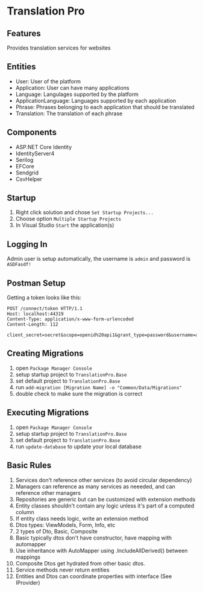 # Translation Pro

## Features

Provides translation services for websites

## Entities
- User: User of the platform 
- Application: User can have many applications 
- Language: Langulages supported by the platform
- ApplicationLanguage: Languages supported by each application
- Phrase: Phrases belonging to each application that should be translated
- Translation: The translation of each phrase

## Components

- ASP.NET Core Identity
- IdentityServer4
- Serilog
- EFCore
- Sendgrid
- CsvHelper

## Startup

1. Right click solution and chose `Set Startup Projects...`
2. Choose option `Multiple Startup Projects`
4. In Visual Studio `Start` the application(s)

## Logging In

Admin user is setup automatically, the username is `admin` and password is `ASDFasdf!`

## Postman Setup

Getting a token looks like this:

	POST /connect/token HTTP/1.1
	Host: localhost:44319
	Content-Type: application/x-www-form-urlencoded
	Content-Length: 112

	client_secret=secret&scope=openid%20api1&grant_type=password&username=admin&password=ASDFasdf!&client_id=postman

## Creating Migrations

1. open `Package Manager Console`
2. setup startup project to `TranslationPro.Base` 
3. set default project to `TranslationPro.Base`
4. run `add-migration [Migration Name] -o "Common/Data/Migrations"`
5. double check to make sure the migration is correct


## Executing Migrations

1. open `Package Manager Console`
2. setup startup project to `TranslationPro.Base` 
3. set default project to `TranslationPro.Base`
4. run `update-database` to update your local database

## Basic Rules

1. Services don't reference other services (to avoid circular dependency)
2. Managers can reference as many services as neeeded, and can reference other managers
3. Repositories are generic but can be customized with extension methods
4. Entity classes shouldn't contain any logic unless it's part of a computed column
5. If entity class needs logic, write an extension method
6. Dtos types: ViewModels, Form, Info, etc
7. 2 types of Dto, Basic, Composite
8. Basic typically dtos don't have constructor, have mapping with automapper
9. Use inheritance with AutoMapper using .IncludeAllDerived() between mappings
10. Composite Dtos get hydrated from other basic dtos.
11. Service methods never return entities
12. Entities and Dtos can coordinate properties with interface (See IProvider)


